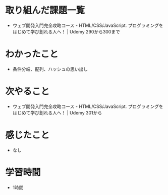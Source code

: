 # 取り組んだ課題一覧
- ウェブ開発入門完全攻略コース - HTML/CSS/JavaScript. プログラミングをはじめて学び創れる人へ！ | Udemy 290から300まで

# わかったこと
- 条件分岐、配列、ハッシュの思い出し

# 次やること
- ウェブ開発入門完全攻略コース - HTML/CSS/JavaScript. プログラミングをはじめて学び創れる人へ！ | Udemy 301から

# 感じたこと
- なし

# 学習時間
- 1時間
